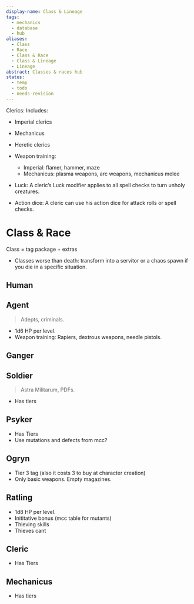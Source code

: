 ```yaml
---
display-name: Class & Lineage
tags:
  - mechanics
  - database
  - hub
aliases:
  - Class
  - Race
  - Class & Race
  - Class & Lineage
  - Lineage
abstract: Classes & races hub
status:
  - temp
  - todo
  - needs-revision
---
```

Clerics: Includes:
- Imperial clerics
- Mechanicus
- Heretic clerics

- Weapon training:
	- Imperial: flamer, hammer, maze
	- Mechanicus: plasma weapons, arc weapons, mechanicus melee
- Luck: A cleric’s Luck modifier applies to all spell checks to turn unholy creatures.
- Action dice: A cleric can use his action dice for attack rolls or spell checks.

# Class & Race
Class = tag package + extras
- Classes worse than death: transform into a servitor or a chaos spawn if you die in a specific situation.
## Human
## Agent
> Adepts, criminals.
- 1d6 HP per level.
- Weapon training: Rapiers, dextrous weapons, needle pistols.
## Ganger
## Soldier
> Astra Militarum, PDFs.
- Has tiers
## Psyker
- Has Tiers
- Use mutations and defects from mcc?
## Ogryn
- Tier 3 tag (also it costs 3 to buy at character creation)
- Only basic weapons. Empty magazines.
## Ratling
- 1d8 HP per level.
- Inititative bonus (mcc table for mutants)
- Thieving skills
- Thieves cant
## Cleric
- Has Tiers
## Mechanicus
- Has tiers